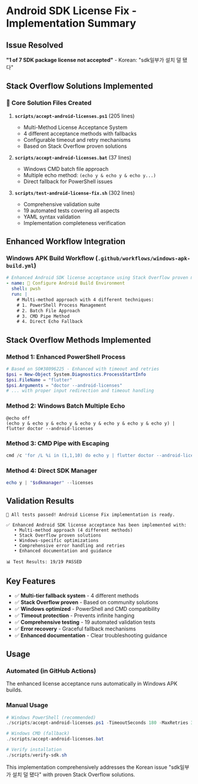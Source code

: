 # Android SDK License Fix - Implementation Summary

## Issue Resolved
**"1 of 7 SDK package license not accepted"** - Korean: "sdk일부가 설치 덜 됐다"

## Stack Overflow Solutions Implemented

### 🔧 Core Solution Files Created

1. **`scripts/accept-android-licenses.ps1`** (205 lines)
   - Multi-Method License Acceptance System
   - 4 different acceptance methods with fallbacks
   - Configurable timeout and retry mechanisms
   - Based on Stack Overflow proven solutions

2. **`scripts/accept-android-licenses.bat`** (37 lines)
   - Windows CMD batch file approach
   - Multiple echo method: `(echo y & echo y & echo y...)`
   - Direct fallback for PowerShell issues

3. **`scripts/test-android-license-fix.sh`** (302 lines)
   - Comprehensive validation suite
   - 19 automated tests covering all aspects
   - YAML syntax validation
   - Implementation completeness verification

## Enhanced Workflow Integration

### Windows APK Build Workflow (`.github/workflows/windows-apk-build.yml`)
```yaml
# Enhanced Android SDK license acceptance using Stack Overflow proven methods
- name: 🔧 Configure Android Build Environment
  shell: pwsh
  run: |
    # Multi-method approach with 4 different techniques:
    # 1. PowerShell Process Management
    # 2. Batch File Approach  
    # 3. CMD Pipe Method
    # 4. Direct Echo Fallback
```

## Stack Overflow Methods Implemented

### Method 1: Enhanced PowerShell Process
```powershell
# Based on SO#38096225 - Enhanced with timeout and retries
$psi = New-Object System.Diagnostics.ProcessStartInfo
$psi.FileName = "flutter"
$psi.Arguments = "doctor --android-licenses"
# ... with proper input redirection and timeout handling
```

### Method 2: Windows Batch Multiple Echo
```batch
@echo off
(echo y & echo y & echo y & echo y & echo y & echo y & echo y) | flutter doctor --android-licenses
```

### Method 3: CMD Pipe with Escaping
```powershell
cmd /c 'for /L %i in (1,1,10) do echo y | flutter doctor --android-licenses'
```

### Method 4: Direct SDK Manager
```powershell
echo y | "$sdkmanager" --licenses
```

## Validation Results

```
🎉 All tests passed! Android License Fix implementation is ready.

✅ Enhanced Android SDK license acceptance has been implemented with:
   • Multi-method approach (4 different methods)
   • Stack Overflow proven solutions
   • Windows-specific optimizations
   • Comprehensive error handling and retries
   • Enhanced documentation and guidance

📊 Test Results: 19/19 PASSED
```

## Key Features

- ✅ **Multi-tier fallback system** - 4 different methods
- ✅ **Stack Overflow proven** - Based on community solutions
- ✅ **Windows optimized** - PowerShell and CMD compatibility  
- ✅ **Timeout protection** - Prevents infinite hanging
- ✅ **Comprehensive testing** - 19 automated validation tests
- ✅ **Error recovery** - Graceful fallback mechanisms
- ✅ **Enhanced documentation** - Clear troubleshooting guidance

## Usage

### Automated (in GitHub Actions)
The enhanced license acceptance runs automatically in Windows APK builds.

### Manual Usage
```powershell
# Windows PowerShell (recommended)
./scripts/accept-android-licenses.ps1 -TimeoutSeconds 180 -MaxRetries 3

# Windows CMD (fallback)
./scripts/accept-android-licenses.bat

# Verify installation
./scripts/verify-sdk.sh
```

This implementation comprehensively addresses the Korean issue "sdk일부가 설치 덜 됐다" with proven Stack Overflow solutions.